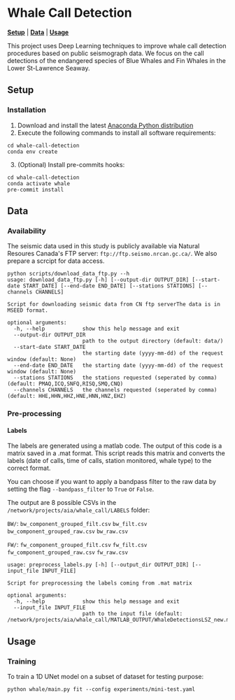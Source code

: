 # Whale Call Detection 
[__Setup__](#setup)
| [__Data__](#data)
| [__Usage__](#usage)

This project uses Deep Learning techniques to improve whale call detection procedures based on public seismograph data. We focus on the call detections of the endangered species of Blue Whales and Fin Whales in the Lower St-Lawrence Seaway.

## Setup
### Installation
1. Download and install the latest [Anaconda Python distribution](https://www.anaconda.com/distribution/#download-section)
2. Execute the following commands to install all software requirements:
```
cd whale-call-detection
conda env create
```

3. (Optional) Install pre-commits hooks:
```
cd whale-call-detection
conda activate whale
pre-commit install
```

## Data
### Availability
The seismic data used in this study is publicly available via Natural Resoures Canada's FTP server: `ftp://ftp.seismo.nrcan.gc.ca/`. We also prepare a scrcipt for data access.

```
python scripts/download_data_ftp.py --h
usage: download_data_ftp.py [-h] [--output-dir OUTPUT_DIR] [--start-date START_DATE] [--end-date END_DATE] [--stations STATIONS] [--channels CHANNELS]

Script for downloading seismic data from CN ftp serverThe data is in MSEED format.

optional arguments:
  -h, --help            show this help message and exit
  --output-dir OUTPUT_DIR
                        path to the output directory (default: data/)
  --start-date START_DATE
                        the starting date (yyyy-mm-dd) of the request window (default: None)
  --end-date END_DATE   the starting date (yyyy-mm-dd) of the request window (default: None)
  --stations STATIONS   the stations requested (seperated by comma) (default: PMAQ,ICQ,SNFQ,RISQ,SMQ,CNQ)
  --channels CHANNELS   the channels requested (seperated by comma) (default: HHE,HHN,HHZ,HNE,HNN,HNZ,EHZ)
```

### Pre-processing

#### Labels
The labels are generated using a matlab code. The output of this code is a matrix saved in a .mat format.
This script reads this matrix and converts the labels (date of calls, time of calls, station monitored, whale type) to the correct format.

You can choose if you want to apply a bandpass filter to the raw data by setting the flag `--bandpass_filter` to `True` or `False`.

The output are 8 possible CSVs in the `/network/projects/aia/whale_call/LABELS` folder:

`BW/`:
`bw_component_grouped_filt.csv`  `bw_filt.csv`
`bw_component_grouped_raw.csv`   `bw_raw.csv`

`FW/`:
`fw_component_grouped_filt.csv`  `fw_filt.csv`
`fw_component_grouped_raw.csv`   `fw_raw.csv`

```
usage: preprocess_labels.py [-h] [--output_dir OUTPUT_DIR] [--input_file INPUT_FILE]

Script for preprocessing the labels coming from .mat matrix

optional arguments:
  -h, --help            show this help message and exit
  --input_file INPUT_FILE
                        path to the input file (default: /network/projects/aia/whale_call/MATLAB_OUTPUT/WhaleDetectionsLSZ_new.mat)
```

## Usage

### Training

To train a 1D UNet model on a subset of dataset for testing purpose:
```
python whale/main.py fit --config experiments/mini-test.yaml
```